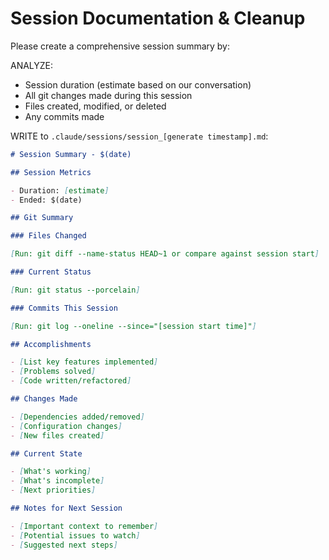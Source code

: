 # Session Documentation & Cleanup

Please create a comprehensive session summary by:

ANALYZE:

- Session duration (estimate based on our conversation)
- All git changes made during this session
- Files created, modified, or deleted
- Any commits made

WRITE to `.claude/sessions/session_[generate timestamp].md`:

```markdown
# Session Summary - $(date)

## Session Metrics

- Duration: [estimate]
- Ended: $(date)

## Git Summary

### Files Changed

[Run: git diff --name-status HEAD~1 or compare against session start]

### Current Status

[Run: git status --porcelain]

### Commits This Session

[Run: git log --oneline --since="[session start time]"]

## Accomplishments

- [List key features implemented]
- [Problems solved]
- [Code written/refactored]

## Changes Made

- [Dependencies added/removed]
- [Configuration changes]
- [New files created]

## Current State

- [What's working]
- [What's incomplete]
- [Next priorities]

## Notes for Next Session

- [Important context to remember]
- [Potential issues to watch]
- [Suggested next steps]
```
